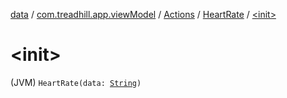 [data](../../../index.md) / [com.treadhill.app.viewModel](../../index.md) / [Actions](../index.md) / [HeartRate](index.md) / [&lt;init&gt;](./-init-.md)

# &lt;init&gt;

(JVM) `HeartRate(data: `[`String`](https://kotlinlang.org/api/latest/jvm/stdlib/kotlin/-string/index.html)`)`